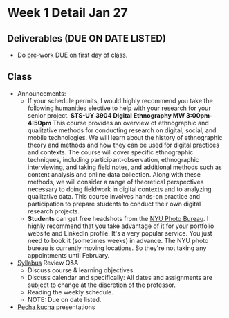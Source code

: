 # Week 1 Detail Jan 27

## Deliverables \(DUE ON DATE LISTED\)

* Do [pre-work](../pre-work/) DUE on first day of class.

## Class

* Announcements: 
  * If your schedule permits, I would highly recommend you take the following humanities elective to help with your research for your senior project.   **STS-UY 3904 Digital Ethnography MW 3:00pm-4:50pm**  This course provides an overview of ethnographic and qualitative methods for conducting research on digital, social, and mobile technologies. We will learn about the history of ethnographic theory and methods and how they can be used for digital practices and contexts. The course will cover specific ethnographic techniques, including participant-observation, ethnographic interviewing, and taking field notes, and additional methods such as content analysis and online data collection. Along with these methods, we will consider a range of theoretical perspectives necessary to doing fieldwork in digital contexts and to analyzing qualitative data. This course involves hands-on practice and participation to prepare students to conduct their own digital research projects.
  * **Students** can get free headshots from the [NYU Photo Bureau](https://www.nyu.edu/about/leadership-university-administration/office-of-the-president/university-relationsandpublicaffairs/public-affairs/photo-bureau.html). I highly recommend that you take advantage of it for your portfolio website and LinkedIn profile. It's a very popular service. You just need to book it \(sometimes weeks\) in advance. The NYU photo bureau is currently moving locations. So they're not taking any appointments until February.
* [Syllabus](../syllabus.md) Review Q&A
  * Discuss course & learning objectives.
  * Discuss calendar and specifically: All dates and assignments are subject to change at the discretion of the professor.
  * Reading the weekly schedule.
  * NOTE: Due on date listed.
* [Pecha kucha](../pre-work/pecha_kucha.md) presentations

